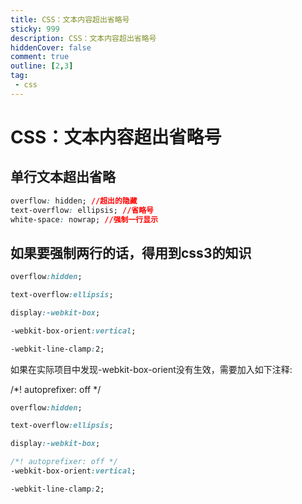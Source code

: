 ```yaml
---
title: CSS：文本内容超出省略号
sticky: 999
description: CSS：文本内容超出省略号
hiddenCover: false
comment: true
outline: [2,3]
tag:
 - css
---
```

# CSS：文本内容超出省略号

## 单行文本超出省略
```CSS
overflow: hidden; //超出的隐藏
text-overflow: ellipsis; //省略号
white-space: nowrap; //强制一行显示
```
## 如果要强制两行的话，得用到css3的知识
```CSS
overflow:hidden;

text-overflow:ellipsis;

display:-webkit-box;

-webkit-box-orient:vertical;

-webkit-line-clamp:2;
```

如果在实际项目中发现-webkit-box-orient没有生效，需要加入如下注释:

/*! autoprefixer: off */

```CSS
overflow:hidden;

text-overflow:ellipsis;

display:-webkit-box;

/*! autoprefixer: off */
-webkit-box-orient:vertical;

-webkit-line-clamp:2;
```